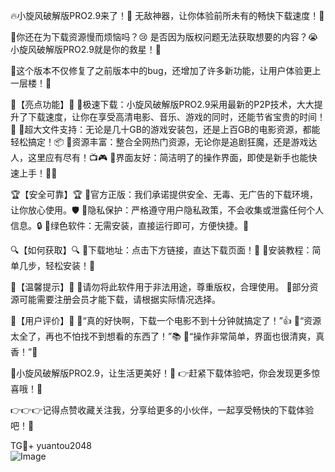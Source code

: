 🔥小旋风破解版PRO2.9来了！👀 无敌神器，让你体验前所未有的畅快下载速度！🚀

🌟你还在为下载资源慢而烦恼吗？😢 是否因为版权问题无法获取想要的内容？😭 小旋风破解版PRO2.9就是你的救星！🌈

🔧这个版本不仅修复了之前版本中的bug，还增加了许多新功能，让用户体验更上一层楼！🎉

🌈【亮点功能】🌈
🔹极速下载：小旋风破解版PRO2.9采用最新的P2P技术，大大提升了下载速度，让你在享受高清电影、音乐、游戏的同时，还能节省宝贵的时间！🚀
🔹超大文件支持：无论是几十GB的游戏安装包，还是上百GB的电影资源，都能轻松搞定！📦
🔹资源丰富：整合全网热门资源，无论你是追剧狂魔，还是游戏达人，这里应有尽有！📺🎮
🔹界面友好：简洁明了的操作界面，即使是新手也能快速上手！👩‍💻

🏆【安全可靠】🏆
🔹官方正版：我们承诺提供安全、无毒、无广告的下载环境，让你放心使用。🛡️
🔹隐私保护：严格遵守用户隐私政策，不会收集或泄露任何个人信息。🔒
🔹绿色软件：无需安装，直接运行即可，方便快捷。🌱

🔍【如何获取】🔍
🔹下载地址：点击下方链接，直达下载页面！🔗
🔹安装教程：简单几步，轻松安装！📖

📢【温馨提示】📢
🔹请勿将此软件用于非法用途，尊重版权，合理使用。
🔹部分资源可能需要注册会员才能下载，请根据实际情况选择。

💬【用户评价】💬
🔹“真的好快啊，下载一个电影不到十分钟就搞定了！”👍
🔹“资源太全了，再也不怕找不到想看的东西了！”📚
🔹“操作非常简单，界面也很清爽，真香！”🌿

🌈小旋风破解版PRO2.9，让生活更美好！🌈
👉赶紧下载体验吧，你会发现更多惊喜哦！🎁

👉👉👉记得点赞收藏关注我，分享给更多的小伙伴，一起享受畅快的下载体验吧！🎈

TG💪+ yuantou2048  
![Image](https://github.com/user-attachments/assets/42a5a4a5-fea9-4a1d-8aa0-73e57e430cca)